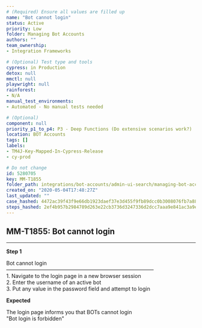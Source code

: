 ```yaml
---
# (Required) Ensure all values are filled up
name: "Bot cannot login"
status: Active
priority: Low
folder: Managing Bot Accounts
authors: ""
team_ownership: 
- Integration Frameworks

# (Optional) Test type and tools
cypress: in Production
detox: null
mmctl: null
playwright: null
rainforest: 
- N/A
manual_test_environments: 
- Automated - No manual tests needed

# (Optional)
component: null
priority_p1_to_p4: P3 - Deep Functions (Do extensive scenarios work?)
location: BOT Accounts
tags: []
labels: 
- TM4J-Key-Mapped-In-Cypress-Release
- cy-prod

# Do not change
id: 5280705
key: MM-T1855
folder_path: integrations/bot-accounts/admin-ui-search/managing-bot-accounts
created_on: "2020-05-04T17:48:27Z"
last_updated: ""
case_hashed: 4472ac39f43f9e66db1923daef37e3d455f9fb89dcc0b3008076fb7a88f01059d8d2efb2e7d61e1233b65f1fd67f159d
steps_hashed: 2ef4b957b2984789d263e22cb3736d3247336d2dcc7aaa9e841ac3a9e77df34fa9e52be280e3291cbc496a2378d603a2
---
```


## MM-T1855: Bot cannot login

---

**Step 1**

Bot cannot login\
————————————————————————————\
1\. Navigate to the login page in a new browser session\
2\. Enter the username of an active bot\
3\. Put any value in the password field and attempt to login

**Expected**

The login page informs you that BOTs cannot login\
"Bot login is forbidden"
